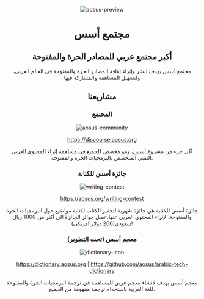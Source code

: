 <div align="center">

![aosus-preview](https://aosus.org/wp-content/uploads/2022/02/aosus-preview.jpg.webp)

# مجتمع أسس

## أكبر مجتمع عربي للمصادر الحرة والمفتوحة


مجتمع أسس يهدف لنشر وإثراء ثقافة المصادر الحرة والمفتوحة في العالم العربي، ولتسهيل المساهمة والمشاركة فيها

## مشاريعنا
### المجتمع
![aosus-community](https://aosus.org/wp-content/uploads/2021/09/fav-150x150.png.webp)

https://discourse.aosus.org

أكبر جزء من مشروع أسس، وهو مخصص للجميع في مساهمة إثراء المحتوى العربي التقني المتخصص بالبرمجيات الحرة والمفتوحة.


### جائزة أسس للكتابة
![writing-contest](https://aosus.org/wp-content/uploads/2021/10/writing-contest-300x240.png.webp)

https://aosus.org/writing-contest

جائزة أسس للكتابة هي جائزة شهرية لتحفيز الكتاب لكتابة مواضيع حول البرمجيات الحرة والمفتوحة، لإثراء المحتوى العربي عنها.
تصل جوائز الجائزة الى أكثر من 1000 ريال سعودي(266 دولار امريكي)!

### معجم أسس (تحت التطوير)
![dictionary-icon](https://aosus.org/wp-content/uploads/2021/10/Dictionary-icon-white-263x300.png)

https://dictionary.aosus.org | https://github.com/aosus/arabic-tech-dictionary

معجم أسس يهدف لانشاء معجم عربي للمساهمة في ترجمة البرمجيات الحرة والمفتوحة للغة العربية باستخدام ترجمة مفهومة من الجميع.

</div>
